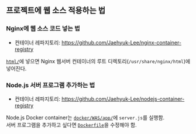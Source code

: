 ## 프로젝트에 웹 소스 적용하는 법

### Nginx에 웹 소스 코드 넣는 법

- 컨테이너 레파지토리: https://github.com/Jaehyuk-Lee/nginx-container-registry

[`html/`](https://github.com/Jaehyuk-Lee/nginx-container-registry/tree/main/html)에 넣으면 Nginx 웹서버 컨테이너의 루트 디렉토리(`/usr/share/nginx/html`)에 넣어진다.

### Node.js 서버 프로그램 추가하는 법

- 컨테이너 레파지토리: https://github.com/Jaehyuk-Lee/nodejs-container-registry

Node.js Docker container는 [`docker/WAS/app/`](docker/WAS/app/)에 `server.js`를 실행함.  
서버 프로그램을 추가하고 싶다면 [`Dockerfile`](docker/WAS/Dockerfile)을 수정해야 함.
